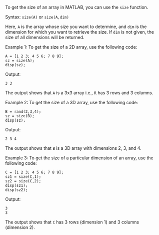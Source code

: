 To get the size of an array in MATLAB, you can use the `size` function. 

Syntax: `size(A)` or `size(A,dim)`

Here, `A` is the array whose size you want to determine, and `dim` is the dimension for which you want to retrieve the size. If `dim` is not given, the size of all dimensions will be returned.

Example 1: To get the size of a 2D array, use the following code:

```
A = [1 2 3; 4 5 6; 7 8 9];
sz = size(A);
disp(sz);
```

Output:
```
3 3
```
The output shows that `A` is a 3x3 array i.e., it has 3 rows and 3 columns.

Example 2: To get the size of a 3D array, use the following code:

```
B = rand(2,3,4);
sz = size(B);
disp(sz);
```

Output:
```
2 3 4
```
The output shows that `B` is a 3D array with dimensions 2, 3, and 4.

Example 3: To get the size of a particular dimension of an array, use the following code:

```
C = [1 2 3; 4 5 6; 7 8 9];
sz1 = size(C,1);
sz2 = size(C,2);
disp(sz1);
disp(sz2);
```

Output:
```
3
3
```
The output shows that `C` has 3 rows (dimension 1) and 3 columns (dimension 2).